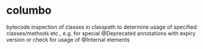 columbo
=======

bytecode inspection of classes in classpath to determine usage of specified classes/methods etc., 
e.g. for special @Deprecated annotations with expiry version or check for usage of @Internal elements
